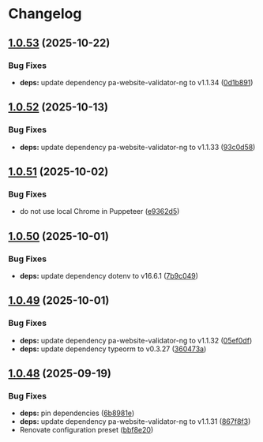 # Changelog

## [1.0.53](https://github.com/italia/pa-website-validator-gui/compare/v1.0.52...v1.0.53) (2025-10-22)


### Bug Fixes

* **deps:** update dependency pa-website-validator-ng to v1.1.34 ([0d1b891](https://github.com/italia/pa-website-validator-gui/commit/0d1b891376943a4ccba8a87f36981f1cba6683e6))

## [1.0.52](https://github.com/italia/pa-website-validator-gui/compare/v1.0.51...v1.0.52) (2025-10-13)


### Bug Fixes

* **deps:** update dependency pa-website-validator-ng to v1.1.33 ([93c0d58](https://github.com/italia/pa-website-validator-gui/commit/93c0d583bf278b8f02ed15f467b4e2f8e25682b2))

## [1.0.51](https://github.com/italia/pa-website-validator-gui/compare/v1.0.50...v1.0.51) (2025-10-02)


### Bug Fixes

* do not use local Chrome in Puppeteer ([e9362d5](https://github.com/italia/pa-website-validator-gui/commit/e9362d54cabbd78c80833b47bd74c74d8b1c24f1))

## [1.0.50](https://github.com/italia/pa-website-validator-gui/compare/v1.0.49...v1.0.50) (2025-10-01)


### Bug Fixes

* **deps:** update dependency dotenv to v16.6.1 ([7b9c049](https://github.com/italia/pa-website-validator-gui/commit/7b9c04927180483e34f837cf528e06a7c81ce30b))

## [1.0.49](https://github.com/italia/pa-website-validator-gui/compare/v1.0.48...v1.0.49) (2025-10-01)


### Bug Fixes

* **deps:** update dependency pa-website-validator-ng to v1.1.32 ([05ef0df](https://github.com/italia/pa-website-validator-gui/commit/05ef0df054a8fe061cf64ff267f553e025afb743))
* **deps:** update dependency typeorm to v0.3.27 ([360473a](https://github.com/italia/pa-website-validator-gui/commit/360473ad3fe5a1c4e8475d906542c97cc6d5ffeb))

## [1.0.48](https://github.com/italia/pa-website-validator-gui/compare/v1.0.47...v1.0.48) (2025-09-19)


### Bug Fixes

* **deps:** pin dependencies ([6b8981e](https://github.com/italia/pa-website-validator-gui/commit/6b8981ea80ded0c90a582ebda3e9a277cc233779))
* **deps:** update dependency pa-website-validator-ng to v1.1.31 ([867f8f3](https://github.com/italia/pa-website-validator-gui/commit/867f8f361d4c78e81f095af0f15d60fecb680718))
* Renovate configuration preset ([bbf8e20](https://github.com/italia/pa-website-validator-gui/commit/bbf8e20cb5d6b2553051d17f2fc76747e3b2d2a3))
